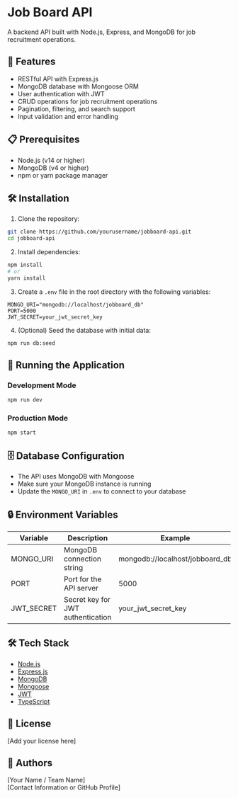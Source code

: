 # Job Board API

A backend API built with Node.js, Express, and MongoDB for job recruitment operations.

## 🚀 Features

- RESTful API with Express.js  
- MongoDB database with Mongoose ORM  
- User authentication with JWT  
- CRUD operations for job recruitment operations 
- Pagination, filtering, and search support  
- Input validation and error handling  

## 📋 Prerequisites

- Node.js (v14 or higher)  
- MongoDB (v4 or higher)  
- npm or yarn package manager  

## 🛠️ Installation

1. Clone the repository:

```bash
git clone https://github.com/yourusername/jobboard-api.git
cd jobboard-api
```

2. Install dependencies:

```bash
npm install
# or
yarn install
```

3. Create a `.env` file in the root directory with the following variables:

```env
MONGO_URI="mongodb://localhost/jobboard_db"
PORT=5000
JWT_SECRET=your_jwt_secret_key
```

4. (Optional) Seed the database with initial data:

```bash
npm run db:seed
```

## 🚦 Running the Application

### Development Mode

```bash
npm run dev
```

### Production Mode

```bash
npm start
```

## 🗄️ Database Configuration

- The API uses MongoDB with Mongoose  
- Make sure your MongoDB instance is running  
- Update the `MONGO_URI` in `.env` to connect to your database

## 🔒 Environment Variables

| Variable   | Description                         | Example                           |
| ---------- | --------------------------------- | --------------------------------- |
| MONGO_URI  | MongoDB connection string          | mongodb://localhost/jobboard_db  |
| PORT       | Port for the API server            | 5000                            |
| JWT_SECRET | Secret key for JWT authentication  | your_jwt_secret_key              |

## 🛠️ Tech Stack

- [Node.js](https://nodejs.org/)  
- [Express.js](https://expressjs.com/)  
- [MongoDB](https://www.mongodb.com/)  
- [Mongoose](https://mongoosejs.com/)  
- [JWT](https://jwt.io/)  
- [TypeScript](https://www.typescriptlang.org/)    

## 📄 License

[Add your license here]

## 👥 Authors

[Your Name / Team Name]  
[Contact Information or GitHub Profile]
